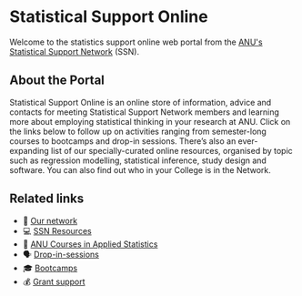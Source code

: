  <head>
    <link rel="shortcut icon" href="dists.png">
  </head>

# Statistical Support Online

Welcome to the statistics support online web portal from the [ANU's Statistical Support Network](https://services.anu.edu.au/business-units/dean-higher-degree-research/statistical-support-network) (SSN).

## About the Portal

Statistical Support Online is an online store of information, advice and contacts for meeting Statistical Support Network members and learning more about employing statistical thinking in your research at ANU. Click on the links below to follow up on activities ranging from semester-long courses to bootcamps and drop-in sessions. There’s also an ever-expanding list of our specially-curated online resources, organised by topic such as regression modelling, statistical inference, study design and software. You can also find out who in your College is in the Network. 

## Related links

+ <span>&#128101;</span> <a href="https://anustatsupportonline.github.io/our-network">Our network</a>
+ <span>&#128187;</span> <a href="https://anustatsupportonline.github.io/SSN-resources">SSN Resources</a>
+ <span>&#128211;</span> <a href="https://anustatsupportonline.github.io/anu-courses">ANU Courses in Applied Statistics</a>
+ <span>&#128483;</span> <a href="https://anustatsupportonline.github.io/drop-in-sessions">Drop-in-sessions</a>
+ <span>&#127891;</span> <a href="https://anustatsupportonline.github.io/bootcamps">Bootcamps</a>
+ <span>&#128176;</span> <a href="https://anustatsupportonline.github.io/grant-support">Grant support</a>


